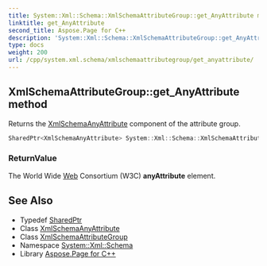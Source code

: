 ```yaml
---
title: System::Xml::Schema::XmlSchemaAttributeGroup::get_AnyAttribute method
linktitle: get_AnyAttribute
second_title: Aspose.Page for C++
description: 'System::Xml::Schema::XmlSchemaAttributeGroup::get_AnyAttribute method. Returns the XmlSchemaAnyAttribute component of the attribute group in C++.'
type: docs
weight: 200
url: /cpp/system.xml.schema/xmlschemaattributegroup/get_anyattribute/
---
```

## XmlSchemaAttributeGroup::get_AnyAttribute method


Returns the [XmlSchemaAnyAttribute](../../xmlschemaanyattribute/) component of the attribute group.

```cpp
SharedPtr<XmlSchemaAnyAttribute> System::Xml::Schema::XmlSchemaAttributeGroup::get_AnyAttribute()
```


### ReturnValue

The World Wide [Web](../../../system.web/) Consortium (W3C) **anyAttribute** element.

## See Also

* Typedef [SharedPtr](../../../system/sharedptr/)
* Class [XmlSchemaAnyAttribute](../../xmlschemaanyattribute/)
* Class [XmlSchemaAttributeGroup](../)
* Namespace [System::Xml::Schema](../../)
* Library [Aspose.Page for C++](../../../)
